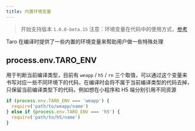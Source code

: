 ```yaml
---
title: 内置环境变量
---
```


> 开始支持版本 `1.0.0-beta.15`
> 注意：环境变量在代码中的使用方式，[参考](./best-practice.md#最佳撸码方式)

Taro 在编译时提供了一些内置的环境变量来帮助用户做一些特殊处理

## process.env.TARO_ENV

用于判断当前编译类型，目前有 `weapp` / `h5` / `rn` 三个取值，可以通过这个变量来书写对应一些不同环境下的代码，在编译时会将不属于当前编译类型的代码去掉，只保留当前编译类型下的代码，例如想在小程序和 H5 端分别引用不同资源

```javascript
if (process.env.TARO_ENV === 'weapp') {
  require('path/to/weapp/name')
} else if (process.env.TARO_ENV === 'h5') {
  require('path/to/h5/name')
}
```
